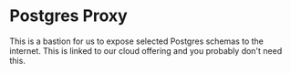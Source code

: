 # Postgres Proxy

This is a bastion for us to expose selected Postgres schemas to the internet.
This is linked to our cloud offering and you probably don't need this. 